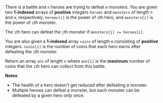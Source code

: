 There is a battle and `n` heroes are trying to defeat `m` monsters. You are given two **1-indexed** arrays of **positive** integers `heroes` and `monsters` of length `n` and `m`, respectively. `heroes[i]` is the power of `i`th hero, and `monsters[i]` is the power of `i`th monster.

The `i`th hero can defeat the `j`th monster if `monsters[j] <= heroes[i]`.

You are also given a **1-indexed** array `coins` of length `m` consisting of **positive** integers. `coins[i]` is the number of coins that each hero earns after defeating the `i`th monster.

Return an array `ans` of length `n` where `ans[i]` is the **maximum** number of coins that the `i`th hero can collect from this battle.

**Notes**

- The health of a hero doesn't get reduced after defeating a monster.
- Multiple heroes can defeat a monster, but each monster can be defeated by a given hero only once.